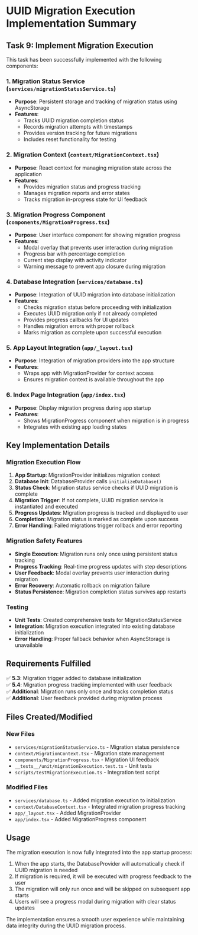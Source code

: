 # UUID Migration Execution Implementation Summary

## Task 9: Implement Migration Execution

This task has been successfully implemented with the following components:

### 1. Migration Status Service (`services/migrationStatusService.ts`)

- **Purpose**: Persistent storage and tracking of migration status using AsyncStorage
- **Features**:
  - Tracks UUID migration completion status
  - Records migration attempts with timestamps
  - Provides version tracking for future migrations
  - Includes reset functionality for testing

### 2. Migration Context (`context/MigrationContext.tsx`)

- **Purpose**: React context for managing migration state across the application
- **Features**:
  - Provides migration status and progress tracking
  - Manages migration reports and error states
  - Tracks migration in-progress state for UI feedback

### 3. Migration Progress Component (`components/MigrationProgress.tsx`)

- **Purpose**: User interface component for showing migration progress
- **Features**:
  - Modal overlay that prevents user interaction during migration
  - Progress bar with percentage completion
  - Current step display with activity indicator
  - Warning message to prevent app closure during migration

### 4. Database Integration (`services/database.ts`)

- **Purpose**: Integration of UUID migration into database initialization
- **Features**:
  - Checks migration status before proceeding with initialization
  - Executes UUID migration only if not already completed
  - Provides progress callbacks for UI updates
  - Handles migration errors with proper rollback
  - Marks migration as complete upon successful execution

### 5. App Layout Integration (`app/_layout.tsx`)

- **Purpose**: Integration of migration providers into the app structure
- **Features**:
  - Wraps app with MigrationProvider for context access
  - Ensures migration context is available throughout the app

### 6. Index Page Integration (`app/index.tsx`)

- **Purpose**: Display migration progress during app startup
- **Features**:
  - Shows MigrationProgress component when migration is in progress
  - Integrates with existing app loading states

## Key Implementation Details

### Migration Execution Flow

1. **App Startup**: MigrationProvider initializes migration context
2. **Database Init**: DatabaseProvider calls `initializeDatabase()`
3. **Status Check**: Migration status service checks if UUID migration is complete
4. **Migration Trigger**: If not complete, UUID migration service is instantiated and executed
5. **Progress Updates**: Migration progress is tracked and displayed to user
6. **Completion**: Migration status is marked as complete upon success
7. **Error Handling**: Failed migrations trigger rollback and error reporting

### Migration Safety Features

- **Single Execution**: Migration runs only once using persistent status tracking
- **Progress Tracking**: Real-time progress updates with step descriptions
- **User Feedback**: Modal overlay prevents user interaction during migration
- **Error Recovery**: Automatic rollback on migration failure
- **Status Persistence**: Migration completion status survives app restarts

### Testing

- **Unit Tests**: Created comprehensive tests for MigrationStatusService
- **Integration**: Migration execution integrated into existing database initialization
- **Error Handling**: Proper fallback behavior when AsyncStorage is unavailable

## Requirements Fulfilled

✅ **5.3**: Migration trigger added to database initialization  
✅ **5.4**: Migration progress tracking implemented with user feedback  
✅ **Additional**: Migration runs only once and tracks completion status  
✅ **Additional**: User feedback provided during migration process

## Files Created/Modified

### New Files

- `services/migrationStatusService.ts` - Migration status persistence
- `context/MigrationContext.tsx` - Migration state management
- `components/MigrationProgress.tsx` - Migration UI feedback
- `__tests__/unit/migrationExecution.test.ts` - Unit tests
- `scripts/testMigrationExecution.ts` - Integration test script

### Modified Files

- `services/database.ts` - Added migration execution to initialization
- `context/DatabaseContext.tsx` - Integrated migration progress tracking
- `app/_layout.tsx` - Added MigrationProvider
- `app/index.tsx` - Added MigrationProgress component

## Usage

The migration execution is now fully integrated into the app startup process:

1. When the app starts, the DatabaseProvider will automatically check if UUID migration is needed
2. If migration is required, it will be executed with progress feedback to the user
3. The migration will only run once and will be skipped on subsequent app starts
4. Users will see a progress modal during migration with clear status updates

The implementation ensures a smooth user experience while maintaining data integrity during the UUID migration process.
